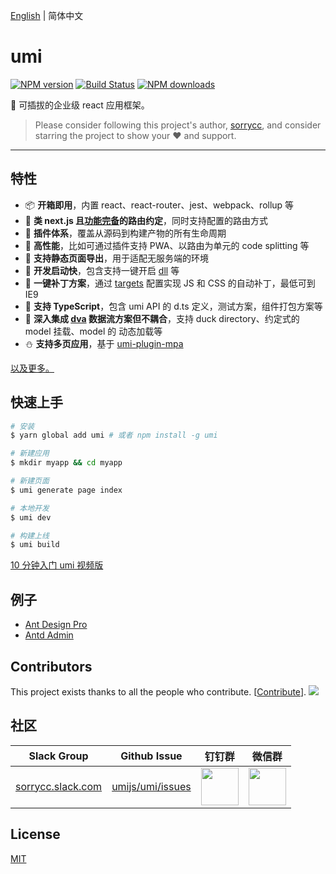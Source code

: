 [English](./README.md) | 简体中文

# umi

[![NPM version](https://img.shields.io/npm/v/umi.svg?style=flat)](https://npmjs.org/package/umi) [![Build Status](https://img.shields.io/travis/umijs/umi.svg?style=flat)](https://travis-ci.org/umijs/umi) [![NPM downloads](http://img.shields.io/npm/dm/umi.svg?style=flat)](https://npmjs.org/package/umi)

🌋 可插拔的企业级 react 应用框架。

> Please consider following this project's author, [sorrycc](https://github.com/sorrycc), and consider starring the project to show your ❤️ and support.

---

## 特性

- 📦 **开箱即用**，内置 react、react-router、jest、webpack、rollup 等
- 🏈 **类 next.js 且[功能完备](https://umijs.org/zh/guide/router.html)的路由约定**，同时支持配置的路由方式
- 🎉 **插件体系**，覆盖从源码到构建产物的所有生命周期
- 🚀 **高性能**，比如可通过插件支持 PWA、以路由为单元的 code splitting 等
- 💈 **支持静态页面导出**，用于适配无服务端的环境
- 🚄 **开发启动快**，包含支持一键开启 [dll](https://umijs.org/zh/plugin/umi-plugin-react.html#dll) 等
- 🐠 **一键补丁方案**，通过 [targets](https://umijs.org/zh/config/#targets) 配置实现 JS 和 CSS 的自动补丁，最低可到 IE9
- 🍁 **支持 TypeScript**，包含 umi API 的 d.ts 定义，测试方案，组件打包方案等
- 🌴 **深入集成 [dva](https://github.com/dvajs/dva) 数据流方案但不耦合**，支持 duck directory、约定式的 model 挂载、model 的 动态加载等
- ⛄️ **支持多页应用**，基于 [umi-plugin-mpa](https://github.com/umijs/umi-plugin-mpa)

[以及更多。](https://www.npmjs.com/search?q=umi-plugin)

## 快速上手

```bash
# 安装
$ yarn global add umi # 或者 npm install -g umi

# 新建应用
$ mkdir myapp && cd myapp

# 新建页面
$ umi generate page index

# 本地开发
$ umi dev

# 构建上线
$ umi build
```

[10 分钟入门 umi 视频版](https://youtu.be/vkAUGUlYm24)

## 例子

- [Ant Design Pro](https://github.com/ant-design/ant-design-pro)
- [Antd Admin](https://github.com/zuiidea/antd-admin)

## Contributors

This project exists thanks to all the people who contribute. [[Contribute](CONTRIBUTING.md)]. <a href="https://github.com/umijs/umi/graphs/contributors"><img src="https://opencollective.com/umi/contributors.svg?width=890&button=false" /></a>

## 社区

| Slack Group                                                                                                                                                                     | Github Issue                                            | 钉钉群                                                                                       | 微信群                                                                                      |
| ------------------------------------------------------------------------------------------------------------------------------------------------------------------------------- | ------------------------------------------------------- | -------------------------------------------------------------------------------------------- | ------------------------------------------------------------------------------------------- |
| [sorrycc.slack.com](https://join.slack.com/t/sorrycc/shared_invite/enQtNTUzMTYxNDQ5MzE4LTg1NjEzYWUwNDQzMWU3YjViYjcyM2RkZDdjMzE0NzIxMTg3MzIwMDM2YjUwNTZkNDdhNTY5ZTlhYzc1Nzk2NzI) | [umijs/umi/issues](https://github.com/umijs/umi/issues) | <img src="https://gw.alipayobjects.com/zos/rmsportal/jPXcQOlGLnylGMfrKdBz.jpg" width="60" /> | <img src="https://img.alicdn.com/tfs/TB13U6aF6DpK1RjSZFrXXa78VXa-752-974.jpg" width="60" /> |

## License

[MIT](https://github.com/umijs/umi/blob/master/LICENSE)
